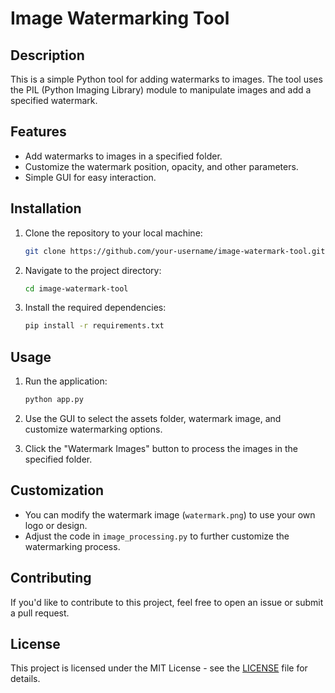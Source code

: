 # Image Watermarking Tool

## Description

This is a simple Python tool for adding watermarks to images. The tool uses the PIL (Python Imaging Library) module to manipulate images and add a specified watermark.

## Features

- Add watermarks to images in a specified folder.
- Customize the watermark position, opacity, and other parameters.
- Simple GUI for easy interaction.

## Installation

1. Clone the repository to your local machine:

   ```bash
   git clone https://github.com/your-username/image-watermark-tool.git
   ```

2. Navigate to the project directory:

   ```bash
   cd image-watermark-tool
   ```

3. Install the required dependencies:

   ```bash
   pip install -r requirements.txt
   ```

## Usage

1. Run the application:

   ```bash
   python app.py
   ```

2. Use the GUI to select the assets folder, watermark image, and customize watermarking options.

3. Click the "Watermark Images" button to process the images in the specified folder.

## Customization

- You can modify the watermark image (`watermark.png`) to use your own logo or design.
- Adjust the code in `image_processing.py` to further customize the watermarking process.

## Contributing

If you'd like to contribute to this project, feel free to open an issue or submit a pull request.

## License

This project is licensed under the MIT License - see the [LICENSE](LICENSE) file for details.

